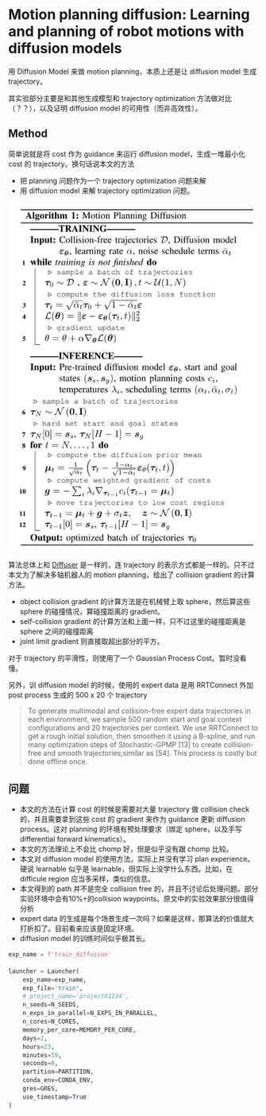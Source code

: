 # Motion planning diffusion: Learning and planning of robot motions with diffusion models

用 Diffusion Model 来做 motion planning，本质上还是让 diffusion model 生成 trajectory。

其实验部分主要是和其他生成模型和 trajectory optimization 方法做对比（？？），以及证明 diffusion model 的可用性（而非高效性）。

## Method
简单说就是将 cost 作为 guidance 来运行 diffusion model，生成一堆最小化 cost 的 trajectory。换句话说本文的方法
- 把 planning 问题作为一个 trajectory optimization 问题来解
- 用 diffusion model 来解 trajectory optimization 问题。

![](../imgs/MPDAlg.png)

算法总体上和 [Diffuser](./[2022%20ICML]%20Planning%20with%20diffusion%20for%20flexible%20behavior%20synthesis.md) 是一样的，连 trajectory 的表示方式都是一样的。只不过本文为了解决多轴机器人的 motion planning，给出了 collision gradient 的计算方法。

- object collision gradient 的计算方法是在机械臂上取 sphere，然后算这些 sphere 的碰撞情况，算碰撞距离的 gradient。
- self-collision gradient 的计算方法和上面一样，只不过这里的碰撞距离是 sphere 之间的碰撞距离
- joint limit gradient 则直接取超出部分的平方。

对于 trajectory 的平滑性，则使用了一个 Gaussian Process Cost。暂时没看懂。

另外，训 diffusion model 的时候，使用的 expert data 是用 RRTConnect 外加 post process 生成的 500 x 20 个 trajectory
> To generate multimodal and collision-free expert data trajectories in each environment, we sample 500 random start and goal context configurations and 20 trajectories per context. We use RRTConnect to get a rough initial solution, then smoothen it using a B-spline, and run many optimization steps of Stochastic-GPMP [13] to create collision-free and smooth trajectories,similar as [54]. This process is costly but done offline once.

## 问题
- 本文的方法在计算 cost 的时候是需要对大量 trajectory 做 collision check 的，并且需要拿到这些 cost 的 gradient 来作为 guidance 更新 diffusion process。这对 planning 的环境有预处理要求（绑定 sphere，以及手写 differential forward kinematics）。
- 本文的方法理论上不会比 chomp 好，但是似乎没有跟 chomp 比较。
- 本文对 diffusion model 的使用方法，实际上并没有学习 plan experience。硬说 learnable 似乎是 learnable，但实际上没学什么东西。比如，在 difficule region 应当多采样，类似的信息。
- 本文得到的 path 并不是完全 collision free 的，并且不讨论后处理问题。部分实验环境中会有10%+的collision waypoints。原文中的实验效果部分很值得分析
- expert data 的生成是每个场景生成一次吗？如果是这样，那算法的价值就大打折扣了。目前看来应该是固定环境。
- diffusion model 的训练时间似乎极其长。
```python
exp_name = f'train_diffusion'

launcher = Launcher(
    exp_name=exp_name,
    exp_file='train',
    # project_name='project01234',
    n_seeds=N_SEEDS,
    n_exps_in_parallel=N_EXPS_IN_PARALLEL,
    n_cores=N_CORES,
    memory_per_core=MEMORY_PER_CORE,
    days=2,
    hours=23,
    minutes=59,
    seconds=0,
    partition=PARTITION,
    conda_env=CONDA_ENV,
    gres=GRES,
    use_timestamp=True
)
```